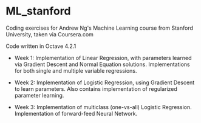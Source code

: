 # ML_stanford
Coding exercises for Andrew Ng's Machine Learning course from Stanford University, taken via Coursera.com

Code written in Octave 4.2.1

* Week 1: Implementation of Linear Regression, with parameters learned via Gradient Descent and Normal Equation solutions.  Implementations for both single and multiple variable regressions.

* Week 2: Implementation of Logistic Regression, using Gradient Descent to learn parameters.  Also contains implementation of regularized parameter learning.

* Week 3: Implementation of multiclass (one-vs-all) Logistic Regression.  Implementation of forward-feed Neural Network.


